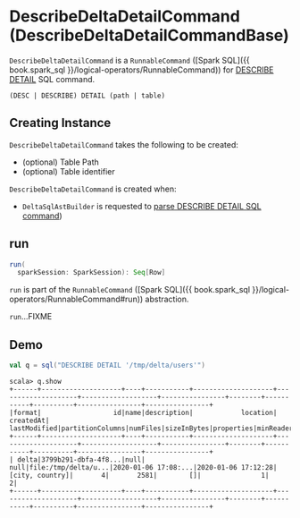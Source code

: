 # DescribeDeltaDetailCommand (DescribeDeltaDetailCommandBase)

`DescribeDeltaDetailCommand` is a `RunnableCommand` ([Spark SQL]({{ book.spark_sql }}/logical-operators/RunnableCommand)) for [DESCRIBE DETAIL](../../sql/DeltaSqlAstBuilder.md#visitDescribeDeltaDetail) SQL command.

```text
(DESC | DESCRIBE) DETAIL (path | table)
```

## Creating Instance

`DescribeDeltaDetailCommand` takes the following to be created:

* <span id="path"> (optional) Table Path
* <span id="tableIdentifier"> (optional) Table identifier

`DescribeDeltaDetailCommand` is created when:

* `DeltaSqlAstBuilder` is requested to [parse DESCRIBE DETAIL SQL command](../../sql/DeltaSqlAstBuilder.md#visitDescribeDeltaDetail))

## <span id="run"> run

```scala
run(
  sparkSession: SparkSession): Seq[Row]
```

`run` is part of the `RunnableCommand` ([Spark SQL]({{ book.spark_sql }}/logical-operators/RunnableCommand#run)) abstraction.

`run`...FIXME

## Demo

```scala
val q = sql("DESCRIBE DETAIL '/tmp/delta/users'")
```

```text
scala> q.show
+------+--------------------+----+-----------+--------------------+--------------------+-------------------+----------------+--------+-----------+----------+----------------+----------------+
|format|                  id|name|description|            location|           createdAt|       lastModified|partitionColumns|numFiles|sizeInBytes|properties|minReaderVersion|minWriterVersion|
+------+--------------------+----+-----------+--------------------+--------------------+-------------------+----------------+--------+-----------+----------+----------------+----------------+
| delta|3799b291-dbfa-4f8...|null|       null|file:/tmp/delta/u...|2020-01-06 17:08:...|2020-01-06 17:12:28| [city, country]|       4|       2581|        []|               1|               2|
+------+--------------------+----+-----------+--------------------+--------------------+-------------------+----------------+--------+-----------+----------+----------------+----------------+
```
